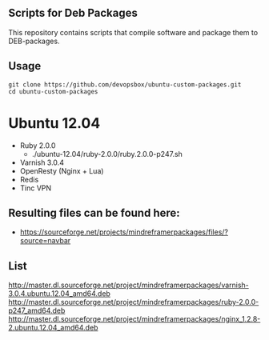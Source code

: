 ## Scripts for Deb Packages


This repository contains scripts that compile software and package them to DEB-packages.

## Usage

    git clone https://github.com/devopsbox/ubuntu-custom-packages.git
    cd ubuntu-custom-packages


# Ubuntu 12.04
  - Ruby 2.0.0
    - ./ubuntu-12.04/ruby-2.0.0/ruby.2.0.0-p247.sh
  - Varnish 3.0.4
  - OpenResty (Nginx + Lua)
  - Redis
  - Tinc VPN


## Resulting files can be found here:
  - https://sourceforge.net/projects/mindreframerpackages/files/?source=navbar


## List

  http://master.dl.sourceforge.net/project/mindreframerpackages/varnish-3.0.4.ubuntu.12.04_amd64.deb
  http://master.dl.sourceforge.net/project/mindreframerpackages/ruby-2.0.0-p247_amd64.deb
  http://master.dl.sourceforge.net/project/mindreframerpackages/nginx_1.2.8-2.ubuntu.12.04_amd64.deb